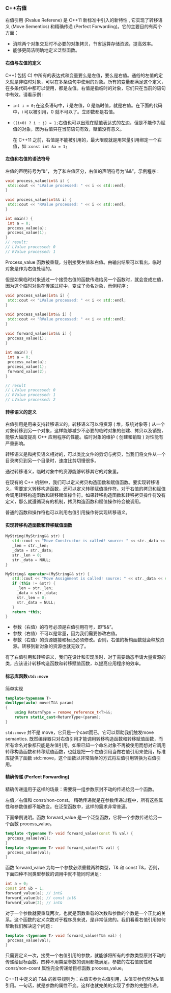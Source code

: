 ### C++右值

右值引用 (Rvalue Referene) 是 C++11 新标准中引入的新特性 , 它实现了转移语义 (Move Sementics) 和精确传递 (Perfect Forwarding)。它的主要目的有两个方面：

- 消除两个对象交互时不必要的对象拷贝，节省运算存储资源，提高效率。
- 能够更简洁明确地定义泛型函数。

#### 右值与左值的定义

C++( 包括 C) 中所有的表达式和变量要么是左值，要么是右值。通俗的左值的定义就是非临时对象，可以在多条语句中使用的对象。所有的变量都满足这个定义，在多条代码中都可以使用，都是左值。右值是指临时的对象，它们只在当前的语句中有效。请看示例 :

- `int i = 0;`在这条语句中，i 是左值，0 是临时值，就是右值。在下面的代码中，i 可以被引用，0 就不可以了。立即数都是右值。

- `((i>0) ? i : j) = 1;`右值也可以出现在赋值表达式的左边，但是不能作为赋值的对象，因为右值只在当前语句有效，赋值没有意义。

  在 C++11 之前，右值是不能被引用的，最大限度就是用常量引用绑定一个右值，如 :`const int &a = 1;`

#### 左值和右值的语法符号

左值的声明符号为”&”， 为了和左值区分，右值的声明符号为”&&”，示例程序 :

```c++
void process_value(int& i) { 
 std::cout << "LValue processed: " << i << std::endl; 
} 
 
void process_value(int&& i) { 
 std::cout << "RValue processed: " << i << std::endl; 
} 

int main() { 
 int a = 0; 
 process_value(a); 
 process_value(1); 
}
// result:
// LValue processed: 0 
// RValue processed: 1
```

Process_value 函数被重载，分别接受左值和右值。由输出结果可以看出，临时对象是作为右值处理的。

但是如果临时对象通过一个接受右值的函数传递给另一个函数时，就会变成左值，因为这个临时对象在传递过程中，变成了命名对象，示例程序 :

```C++
void process_value(int& i) { 
 std::cout << "LValue processed: " << i << std::endl; 
} 
 
void process_value(int&& i) { 
 std::cout << "RValue processed: " << i << std::endl; 
} 
 
void forward_value(int&& i) { 
 process_value(i); 
} 
 
int main() { 
 int a = 0; 
 process_value(a); 
 process_value(1); 
 forward_value(2); 
}

// result
// LValue processed: 0 
// RValue processed: 1 
// LValue processed: 2
```

#### 转移语义的定义

右值引用是用来支持转移语义的。转移语义可以将资源 ( 堆，系统对象等 ) 从一个对象转移到另一个对象，这样能够减少不必要的临时对象的创建、拷贝以及销毁，能够大幅度提高 C++ 应用程序的性能。临时对象的维护 ( 创建和销毁 ) 对性能有严重影响。

转移语义是和拷贝语义相对的，可以类比文件的剪切与拷贝，当我们将文件从一个目录拷贝到另一个目录时，速度比剪切慢很多。

通过转移语义，临时对象中的资源能够转移其它的对象里。

在现有的 C++ 机制中，我们可以定义拷贝构造函数和赋值函数。要实现转移语义，需要定义转移构造函数，还可以定义转移赋值操作符。对于右值的拷贝和赋值会调用转移构造函数和转移赋值操作符。如果转移构造函数和转移拷贝操作符没有定义，那么就遵循现有的机制，拷贝构造函数和赋值操作符会被调用。

普通的函数和操作符也可以利用右值引用操作符实现转移语义。

#### 实现转移构造函数和转移赋值函数

```C++
MyString(MyString&& str) { 
   std::cout << "Move Constructor is called! source: " << str._data << std::endl; 
   _len = str._len; 
   _data = str._data; 
   str._len = 0; 
   str._data = NULL; 
}

MyString& operator=(MyString&& str) { 
   std::cout << "Move Assignment is called! source: " << str._data << std::endl; 
   if (this != &str) { 
     _len = str._len; 
     _data = str._data; 
     str._len = 0; 
     str._data = NULL; 
   } 
   return *this; 
}
```

- 参数（右值）的符号必须是右值引用符号，即“&&”。
- 参数（右值）不可以是常量，因为我们需要修改右值。
- 参数（右值）的资源链接和标记必须修改。否则，右值的析构函数就会释放资源。转移到新对象的资源也就无效了。

有了右值引用和转移语义，我们在设计和实现类时，对于需要动态申请大量资源的类，应该设计转移构造函数和转移赋值函数，以提高应用程序的效率。

####  标志库函数`std::move`

简单实现

```c++
template<typename T> 
decltype(auto) move(T&& param)
{
    using ReturnType = remove_reference_t<T>&&;
    return static_cast<ReturnType>(param);
}
```

`std::move` 并不是 move，它只是一个cast而已，它可以帮助我们触发move semantics. 既然编译器只对右值引用才能调用转移构造函数和转移赋值函数，而所有命名对象都只能是左值引用，如果已知一个命名对象不再被使用而想对它调用转移构造函数和转移赋值函数，也就是把一个左值引用当做右值引用来使用，标准库提供了函数 std::move，这个函数以非常简单的方式将左值引用转换为右值引用。

#### 精确传递 (Perfect Forwarding)

精确传递适用于这样的场景：需要将一组参数原封不动的传递给另一个函数。

左值／右值和 const/non-const。 精确传递就是在参数传递过程中，所有这些属性和参数值都不能改变。在泛型函数中，这样的需求非常普遍。

下面举例说明。函数 forward_value 是一个泛型函数，它将一个参数传递给另一个函数 process_value。

```c++
template <typename T> void forward_value(const T& val) { 
 process_value(val); 
} 
template <typename T> void forward_value(T& val) { 
 process_value(val); 
}
```

函数 forward_value 为每一个参数必须重载两种类型，T& 和 const T&，否则，下面四种不同类型参数的调用中就不能同时满足  :

```c++
int a = 0; 
const int &b = 1; 
forward_value(a); // int& 
forward_value(b); // const int& 
forward_value(2); // int&
```

对于一个参数就要重载两次，也就是函数重载的次数和参数的个数是一个正比的关系。这个函数的定义次数对于程序员来说，是非常低效的。我们看看右值引用如何帮助我们解决这个问题  :

```C++
template <typename T> void forward_value(T&& val) { 
 process_value(val); 
}
```

只需要定义一次，接受一个右值引用的参数，就能够将所有的参数类型原封不动的传递给目标函数。四种不用类型参数的调用都能满足，参数的左右值属性和 const/non-cosnt 属性完全传递给目标函数 process_value。

C++11 中定义的 T&& 的推导规则为：右值实参为右值引用，左值实参仍然为左值引用。一句话，就是参数的属性不变。这样也就完美的实现了参数的完整传递。